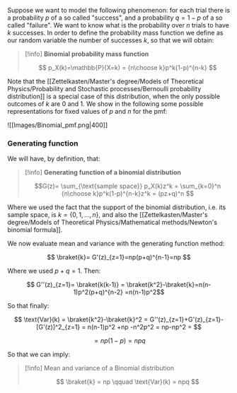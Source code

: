 Suppose we want to model the following phenomenon: for each trial there is a probability $p$ of a so called "success", and a probability $q=1-p$ of a so called "failure". We want to know what is the probability over $n$ trials to have $k$ successes.
In order to define the probability mass function we define as our random variable the number of successes $k$, so that we will obtain:

>[!info] **Binomial probability mass function**
>
>$$ p_X(k)=\mathbb{P}(X=k) = {n\choose k}p^k(1-p)^{n-k} $$

Note that the [[Zettelkasten/Master's degree/Models of Theoretical Physics/Probability and Stochastic processes/Bernoulli probability distribution]] is a special case of this distribution, when the only possible outcomes of $k$ are 0 and 1.
We show in the following some possible representations for fixed values of $p$ and $n$ for the pmf:

![[Images/Binomial_pmf.png|400]]

### Generating function

We will have, by definition, that:

>[!info] **Generating function of a binomial distribution**
>
>$$G(z)= \sum_{\text{sample space}} p_X(k)z^k = \sum_{k=0}^n {n\choose k}p^k(1-p)^{n-k}z^k = (pz+q)^n $$

Where we used the fact that the support of the binomial distribution, i.e. its sample space, is $k=\{0,1,\dots,n\}$, and also the [[Zettelkasten/Master's degree/Models of Theoretical Physics/Mathematical methods/Newton's binomial formula]].

We now evaluate mean and variance with the generating function method:

$$ \braket{k}= G'(z)_{z=1}=np(p+q)^{n-1}=np $$

Where we used $p+q=1$.
Then:

$$ G''(z)_{z=1}= \braket{k(k-1)} = \braket{k^2}-\braket{k}=n(n-1)p^2(p+q)^{n-2} =n(n-1)p^2$$

So that finally:

$$ \text{Var}(k) = \braket{k^2}-\braket{k}^2 = G''(z)_{z=1}+G'(z)_{z=1}-[G'(z)]^2_{z=1} = n(n-1)p^2 +np -n^2p^2 = np-np^2 =  $$

$$= np(1-p)=npq$$

So that we can imply:

>[!info] Mean and variance of a Binomial distribution
>
>$$ \braket{k} = np \qquad \text{Var}(k) = npq $$


